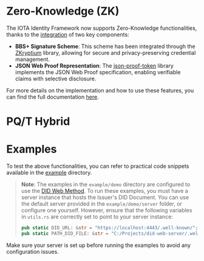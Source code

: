 # Zero-Knowledge (ZK)

The IOTA Identity Framework now supports Zero-Knowledge functionalities, thanks to the [integration](https://github.com/iotaledger/identity.rs/pull/1285) of two key components:

* **BBS+ Signature Scheme**: This scheme has been integrated through the [ZKryptium](https://github.com/Cybersecurity-LINKS/zkryptium) library, allowing for secure and privacy-preserving credential management.
* **JSON Web Proof Representation**: The [json-proof-token](https://github.com/Cybersecurity-LINKS/json-proof-token) library implements the JSON Web Proof specification, enabling verifiable claims with selective disclosure.

For more details on the implementation and how to use these features, you can find the full documentation [here](https://wiki.iota.org/identity.rs/how-tos/verifiable-credentials/zero-knowledge-selective-disclosure/).

# PQ/T Hybrid

# Examples

To test the above functionalities, you can refer to practical code snippets available in the [example](https://github.com/Cybersecurity-LINKS/pq-zk-identity/tree/PQ/T-Hybrid/examples) directory.
> **Note**: The examples in the `example/demo` directory are configured to use the [DID Web Method](https://w3c-ccg.github.io/did-method-web/). To run these examples, you must
> have a server instance that hosts the Issuer's DID Document. You can use the default server provided in the `example/demo/server` folder, or configure one yourself. However,
> ensure that the following variables in `utils.rs` are correctly set to point to your server instance:
> ```rust
> pub static DID_URL: &str = "https://localhost:4443/.well-known/";
> pub static PATH_DID_FILE: &str = "C:/Projects/did-web-server/.well-known/";
> ```
Make sure your server is set up before running the examples to avoid any configuration issues.
